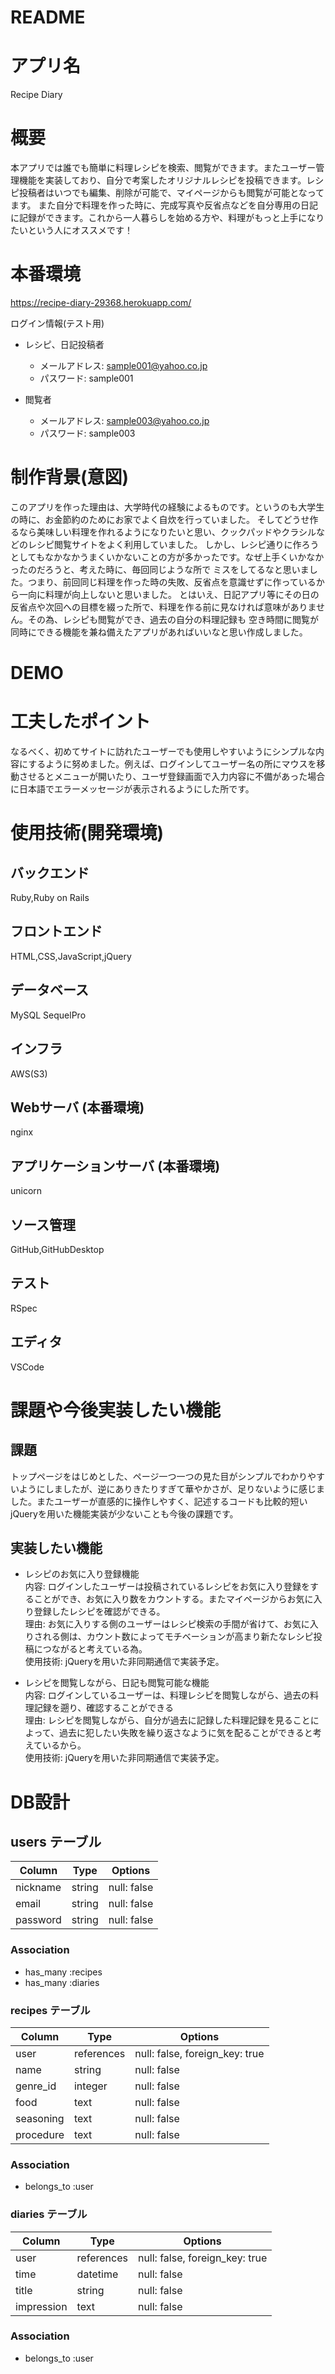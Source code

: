 # README

# アプリ名

Recipe Diary

# 概要

本アプリでは誰でも簡単に料理レシピを検索、閲覧ができます。またユーザー管理機能を実装しており、自分で考案したオリジナルレシピを投稿できます。レシピ投稿者はいつでも編集、削除が可能で、マイページからも閲覧が可能となってます。
また自分で料理を作った時に、完成写真や反省点などを自分専用の日記に記録ができます。これから一人暮らしを始める方や、料理がもっと上手になりたいという人にオススメです！

# 本番環境

https://recipe-diary-29368.herokuapp.com/

ログイン情報(テスト用)

- レシピ、日記投稿者
  - メールアドレス: sample001@yahoo.co.jp
  - パスワード: sample001

- 閲覧者
  - メールアドレス: sample003@yahoo.co.jp
  - パスワード: sample003

# 制作背景(意図)

このアプリを作った理由は、大学時代の経験によるものです。というのも大学生の時に、お金節約のためにお家でよく自炊を行っていました。
そしてどうせ作るなら美味しい料理を作れるようになりたいと思い、クックパッドやクラシルなどのレシピ閲覧サイトをよく利用していました。
しかし、レシピ通りに作ろうとしてもなかなかうまくいかないことの方が多かったです。なぜ上手くいかなかったのだろうと、考えた時に、毎回同じような所で
ミスをしてるなと思いました。つまり、前回同じ料理を作った時の失敗、反省点を意識せずに作っているから一向に料理が向上しないと思いました。
とはいえ、日記アプリ等にその日の反省点や次回への目標を綴った所で、料理を作る前に見なければ意味がありません。その為、レシピも閲覧ができ、過去の自分の料理記録も
空き時間に閲覧が同時にできる機能を兼ね備えたアプリがあればいいなと思い作成しました。

# DEMO

# 工夫したポイント

なるべく、初めてサイトに訪れたユーザーでも使用しやすいようにシンプルな内容にするように努めました。例えば、ログインしてユーザー名の所にマウスを移動させるとメニューが開いたり、ユーザ登録画面で入力内容に不備があった場合に日本語でエラーメッセージが表示されるようにした所です。

# 使用技術(開発環境)

## バックエンド

Ruby,Ruby on Rails

## フロントエンド

HTML,CSS,JavaScript,jQuery

## データベース

MySQL SequelPro

## インフラ

AWS(S3)

## Webサーバ (本番環境)

nginx

## アプリケーションサーバ (本番環境)

unicorn

## ソース管理

GitHub,GitHubDesktop

## テスト

RSpec

## エディタ

VSCode

# 課題や今後実装したい機能

## 課題

トップページをはじめとした、ページ一つ一つの見た目がシンプルでわかりやすいようにしましたが、逆にありきたりすぎて華やかさが、足りないように感じました。またユーザーが直感的に操作しやすく、記述するコードも比較的短いjQueryを用いた機能実装が少ないことも今後の課題です。

## 実装したい機能

- レシピのお気に入り登録機能
  <br>内容: ログインしたユーザーは投稿されているレシピをお気に入り登録をすることができ、お気に入り数をカウントする。またマイページからお気に入り登録したレシピを確認ができる。
  <br>理由: お気に入りする側のユーザーはレシピ検索の手間が省けて、お気に入りされる側は、カウント数によってモチベーションが高まり新たなレシピ投稿につながると考えている為。
  <br>使用技術: jQueryを用いた非同期通信で実装予定。

- レシピを閲覧しながら、日記も閲覧可能な機能
  <br>内容: ログインしているユーザーは、料理レシピを閲覧しながら、過去の料理記録を遡り、確認することができる
  <br>理由: レシピを閲覧しながら、自分が過去に記録した料理記録を見ることによって、過去に犯したい失敗を繰り返さなように気を配ることができると考えているから。
  <br>使用技術: jQueryを用いた非同期通信で実装予定。
  
# DB設計

## users テーブル

| Column             | Type   | Options     |
| ------------------ | ------ | ----------- |
| nickname           | string | null: false |
| email              | string | null: false |
| password           | string | null: false |

### Association
- has_many :recipes
- has_many :diaries

### recipes テーブル

| Column             | Type        | Options                        |
| ------------------ | ----------- | ------------------------------ |
| user               | references  | null: false, foreign_key: true |
| name               | string      | null: false                    |
| genre_id           | integer     | null: false                    |
| food               | text        | null: false                    |
| seasoning          | text        | null: false                    |
| procedure          | text        | null: false                    |

### Association
- belongs_to  :user

### diaries テーブル

| Column             | Type        | Options                        |
| ------------------ | ----------- | ------------------------------ |
| user               | references  | null: false, foreign_key: true |
| time               | datetime    | null: false                    |
| title              | string      | null: false                    |
| impression         | text        | null: false                    |

### Association
- belongs_to  :user